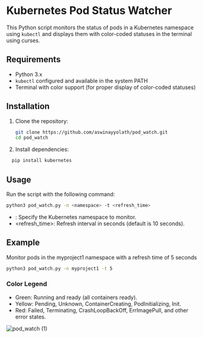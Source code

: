 # Kubernetes Pod Status Watcher

This Python script monitors the status of pods in a Kubernetes namespace using `kubectl` and displays them with color-coded statuses in the terminal using curses.

## Requirements

- Python 3.x
- `kubectl` configured and available in the system PATH
- Terminal with color support (for proper display of color-coded statuses)

## Installation

1. Clone the repository:

   ```bash
   git clone https://github.com/aswinayyolath/pod_watch.git
   cd pod_watch
   ```
2. Install dependencies:

  ```sh
    pip install kubernetes
  ```

## Usage
Run the script with the following command:

  ```sh
  python3 pod_watch.py -n <namespace> -t <refresh_time>
  ```

- <namespace>: Specify the Kubernetes namespace to monitor.
- <refresh_time>: Refresh interval in seconds (default is 10 seconds).

## Example
Monitor pods in the myproject1 namespace with a refresh time of 5 seconds

   ```sh
   python3 pod_watch.py -n myproject1 -t 5
   ```
### Color Legend

- Green: Running and ready (all containers ready).
- Yellow: Pending, Unknown, ContainerCreating, PodInitializing, Init.
- Red: Failed, Terminating, CrashLoopBackOff, ErrImagePull, and other error states.

![pod_watch (1)](https://github.com/aswinayyolath/pod_watch/assets/55191821/00d4c822-1cdb-4747-9b8f-2697cf7886a7)

